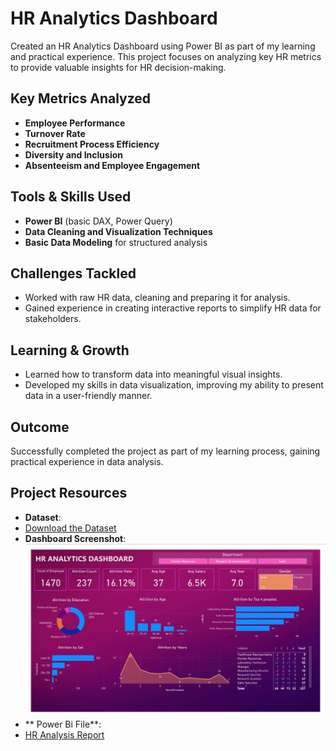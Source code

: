 # HR Analytics Dashboard
Created an HR Analytics Dashboard using Power BI as part of my learning and practical experience. This project focuses on analyzing key HR metrics to provide valuable insights for HR decision-making.
## Key Metrics Analyzed
- **Employee Performance**
- **Turnover Rate**
- **Recruitment Process Efficiency**
- **Diversity and Inclusion**
- **Absenteeism and Employee Engagement**
## Tools & Skills Used
- **Power BI** (basic DAX, Power Query)
- **Data Cleaning and Visualization Techniques**
- **Basic Data Modeling** for structured analysis
## Challenges Tackled
- Worked with raw HR data, cleaning and preparing it for analysis.
- Gained experience in creating interactive reports to simplify HR data for stakeholders.
## Learning & Growth
- Learned how to transform data into meaningful visual insights.
- Developed my skills in data visualization, improving my ability to present data in a user-friendly manner.
## Outcome
Successfully completed the project as part of my learning process, gaining practical experience in data analysis.
## Project Resources

- **Dataset**:
- [Download the Dataset](https://github.com/SasiRaju123/Power-Bi-Projects/blob/bd970e62485d2aee2e748570887f5e05430225b1/HR_Analytics_Dataset_DS_1.xlsx)
- **Dashboard Screenshot**:  
  ![Dashboard Screenshot](https://github.com/SasiRaju123/Power-Bi-Projects/blob/bd970e62485d2aee2e748570887f5e05430225b1/HR%20Analysis%20Dashboard.png)
- ** Power Bi File**:
- [HR Analysis Report](https://github.com/SasiRaju123/Power-Bi-Projects/blob/bd970e62485d2aee2e748570887f5e05430225b1/HR%20Analysis%20Project.pbix)
  
  
